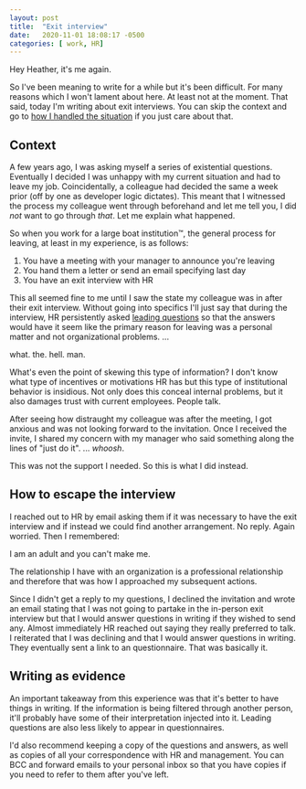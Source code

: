 ```yaml
---
layout: post
title:  "Exit interview"
date:   2020-11-01 18:08:17 -0500
categories: [ work, HR]
---
```


Hey Heather, it's me again.

So I've been meaning to write for a while but it's been difficult. For many
reasons which I won't lament about here. At least not at the moment. That said,
today I'm writing about exit interviews. You can skip the context and go to [how
I handled the situation](#how-to-escape-the-interview) if you just care about
that.

## Context

A few years ago, I was asking myself a series of existential questions.
Eventually I decided I was unhappy with my current situation and had to leave my
job. Coincidentally, a colleague had decided the same a week prior (off by one
as developer logic dictates). This meant that I witnessed the process my
colleague went through beforehand and let me tell you, I did *not* want to go
through *that*. Let me explain what happened.

So when you work for a large boat institution™, the general process for leaving,
at least in my experience, is as follows:

1. You have a meeting with your manager to announce you're leaving
2. You hand them a letter or send an email specifying last day
3. You have an exit interview with HR

This all seemed fine to me until I saw the state my colleague was in after their
exit interview. Without going into specifics I'll just say that during the
interview, HR persistently asked [leading questions][wiki-leading-q] so that the
answers would have it seem like the primary reason for leaving was a personal
matter and not organizational problems. ...

what. the. hell. man.

What's even the point of skewing this type of information? I don't know what
type of incentives or motivations HR has but this type of institutional
behavior is insidious. Not only does this conceal internal problems, but it also
damages trust with current employees. People talk.

After seeing how distraught my colleague was after the meeting, I got anxious
and was not looking forward to the invitation. Once I received the invite, I
shared my concern with my manager who said something along the lines of "just do
it". ... *whoosh*.

This was not the support I needed. So this is what I did instead.

## How to escape the interview

I reached out to HR by email asking them if it was necessary to have the exit
interview and if instead we could find another arrangement. No reply. Again
worried. Then I remembered: 

I am an adult and you can't make me. 

The relationship I have with an organization is a professional relationship and
therefore that was how I approached my subsequent actions.

Since I didn't get a reply to my questions, I declined the invitation and wrote
an email stating that I was not going to partake in the in-person exit interview
but that I would answer questions in writing if they wished to send any. Almost
immediately HR reached out saying they really preferred to talk. I reiterated
that I was declining and that I would answer questions in writing. They
eventually sent a link to an questionnaire. That was basically it.

## Writing as evidence

An important takeaway from this experience was that it's better to have things
in writing. If the information is being filtered through another person, it'll
probably have some of their interpretation injected into it. Leading questions
are also less likely to appear in questionnaires. 

I'd also recommend keeping a copy of the questions and answers, as well as
copies of all your correspondence with HR and management. You can BCC and
forward emails to your personal inbox so that you have copies if you need to
refer to them after you've left.

[wiki-leading-q]: https://en.wikipedia.org/wiki/Leading_question
